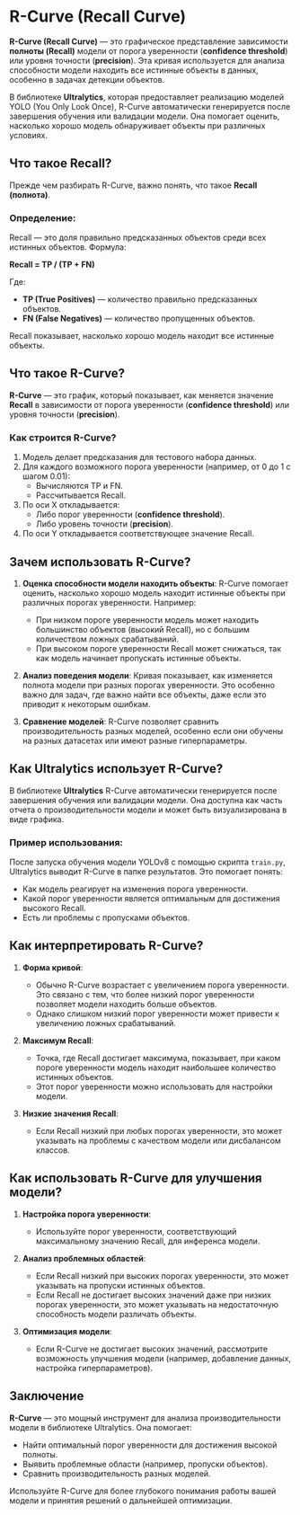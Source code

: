 # R-Curve (Recall Curve)

**R-Curve (Recall Curve)** — это графическое представление зависимости **полноты (Recall)** модели от порога уверенности (**confidence threshold**) или уровня точности (**precision**). Эта кривая используется для анализа способности модели находить все истинные объекты в данных, особенно в задачах детекции объектов.

В библиотеке **Ultralytics**, которая предоставляет реализацию моделей YOLO (You Only Look Once), R-Curve автоматически генерируется после завершения обучения или валидации модели. Она помогает оценить, насколько хорошо модель обнаруживает объекты при различных условиях.



## Что такое Recall?

Прежде чем разбирать R-Curve, важно понять, что такое **Recall (полнота)**.

### Определение:
Recall — это доля правильно предсказанных объектов среди всех истинных объектов. Формула:

**Recall = TP / (TP + FN)**


Где:
- **TP (True Positives)** — количество правильно предсказанных объектов.
- **FN (False Negatives)** — количество пропущенных объектов.

Recall показывает, насколько хорошо модель находит все истинные объекты.



## Что такое R-Curve?

**R-Curve** — это график, который показывает, как меняется значение **Recall** в зависимости от порога уверенности (**confidence threshold**) или уровня точности (**precision**).

### Как строится R-Curve?
1. Модель делает предсказания для тестового набора данных.
2. Для каждого возможного порога уверенности (например, от 0 до 1 с шагом 0.01):
   - Вычисляются TP и FN.
   - Рассчитывается Recall.
3. По оси X откладывается:
   - Либо порог уверенности (**confidence threshold**).
   - Либо уровень точности (**precision**).
4. По оси Y откладывается соответствующее значение Recall.



## Зачем использовать R-Curve?

1. **Оценка способности модели находить объекты**:
   R-Curve помогает оценить, насколько хорошо модель находит истинные объекты при различных порогах уверенности. Например:
   - При низком пороге уверенности модель может находить большинство объектов (высокий Recall), но с большим количеством ложных срабатываний.
   - При высоком пороге уверенности Recall может снижаться, так как модель начинает пропускать истинные объекты.

2. **Анализ поведения модели**:
   Кривая показывает, как изменяется полнота модели при разных порогах уверенности. Это особенно важно для задач, где важно найти все объекты, даже если это приводит к некоторым ошибкам.

3. **Сравнение моделей**:
   R-Curve позволяет сравнить производительность разных моделей, особенно если они обучены на разных датасетах или имеют разные гиперпараметры.



## Как Ultralytics использует R-Curve?

В библиотеке **Ultralytics** R-Curve автоматически генерируется после завершения обучения или валидации модели. Она доступна как часть отчета о производительности модели и может быть визуализирована в виде графика.

### Пример использования:
После запуска обучения модели YOLOv8 с помощью скрипта `train.py`, Ultralytics выводит R-Curve в папке результатов. Это помогает понять:
- Как модель реагирует на изменения порога уверенности.
- Какой порог уверенности является оптимальным для достижения высокого Recall.
- Есть ли проблемы с пропусками объектов.



## Как интерпретировать R-Curve?

1. **Форма кривой**:
   - Обычно R-Curve возрастает с увеличением порога уверенности. Это связано с тем, что более низкий порог уверенности позволяет модели находить больше объектов.
   - Однако слишком низкий порог уверенности может привести к увеличению ложных срабатываний.

2. **Максимум Recall**:
   - Точка, где Recall достигает максимума, показывает, при каком пороге уверенности модель находит наибольшее количество истинных объектов.
   - Этот порог уверенности можно использовать для настройки модели.

3. **Низкие значения Recall**:
   - Если Recall низкий при любых порогах уверенности, это может указывать на проблемы с качеством модели или дисбалансом классов.


## Как использовать R-Curve для улучшения модели?

1. **Настройка порога уверенности**:
   - Используйте порог уверенности, соответствующий максимальному значению Recall, для инференса модели.

2. **Анализ проблемных областей**:
   - Если Recall низкий при высоких порогах уверенности, это может указывать на пропуски истинных объектов.
   - Если Recall не достигает высоких значений даже при низких порогах уверенности, это может указывать на недостаточную способность модели различать объекты.

3. **Оптимизация модели**:
   - Если R-Curve не достигает высоких значений, рассмотрите возможность улучшения модели (например, добавление данных, настройка гиперпараметров).



## Заключение

**R-Curve** — это мощный инструмент для анализа производительности модели в библиотеке Ultralytics. Она помогает:
- Найти оптимальный порог уверенности для достижения высокой полноты.
- Выявить проблемные области (например, пропуски объектов).
- Сравнить производительность разных моделей.

Используйте R-Curve для более глубокого понимания работы вашей модели и принятия решений о дальнейшей оптимизации.
